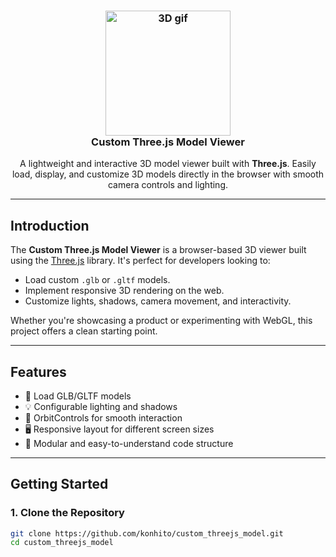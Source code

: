 <h3 align="center">
  <img src="https://i.giphy.com/AiPHa8Drgklos.webp" width="200px" alt="3D gif" />
  <br/>
  Custom Three.js Model Viewer
</h3>

<div align="center">
  A lightweight and interactive 3D model viewer built with <b>Three.js</b>. 
  Easily load, display, and customize 3D models directly in the browser with smooth camera controls and lighting.
</div>

---

##  Introduction

The **Custom Three.js Model Viewer** is a browser-based 3D viewer built using the [Three.js](https://threejs.org/) library. It's perfect for developers looking to:

- Load custom `.glb` or `.gltf` models.
- Implement responsive 3D rendering on the web.
- Customize lights, shadows, camera movement, and interactivity.

Whether you're showcasing a product or experimenting with WebGL, this project offers a clean starting point.

---

## Features

- 🔄 Load GLB/GLTF models
- 💡 Configurable lighting and shadows
- 🎥 OrbitControls for smooth interaction
- 🖥️ Responsive layout for different screen sizes
- 🧩 Modular and easy-to-understand code structure

---

## Getting Started

### 1. Clone the Repository

```bash
git clone https://github.com/konhito/custom_threejs_model.git
cd custom_threejs_model
